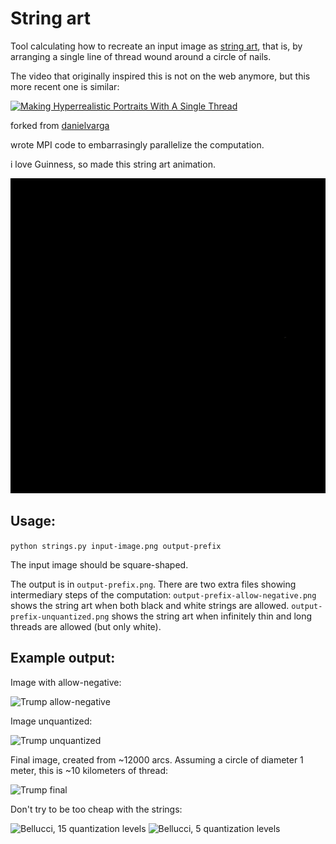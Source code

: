 # String art

Tool calculating how to recreate an input image as [string art](https://en.wikipedia.org/wiki/String_art),
that is, by arranging a single line of thread wound around a circle of nails.

The video that originally inspired this is not on the web anymore, but this more recent one is similar:

[![Making Hyperrealistic Portraits With A Single Thread](http://img.youtube.com/vi/XJRVqzoQUG0/0.jpg)](http://www.youtube.com/watch?v=XJRVqzoQUG0 "String art")

forked from [danielvarga](https://github.com/danielvarga/string-art)

wrote MPI code to embarrasingly parallelize the computation.

i love Guinness, so made this string art animation.

![](guinness_string.gif)

## Usage:

```python strings.py input-image.png output-prefix```

The input image should be square-shaped.

The output is in ```output-prefix.png```. There are two extra files showing intermediary steps of the computation:
```output-prefix-allow-negative.png``` shows the string art when both black and white strings are allowed.
```output-prefix-unquantized.png``` shows the string art when infinitely thin and long threads are allowed (but only white).

## Example output:

Image with allow-negative:

![Trump allow-negative](./pics/trump-h180-r250-q50-c0.3-allow-negative.png)

Image unquantized:

![Trump unquantized](./pics/trump-h180-r250-q50-c0.3-unquantized.png)

Final image, created from ~12000 arcs. Assuming a circle of diameter 1 meter, this is ~10 kilometers of thread:

![Trump final](./pics/trump-h180-r250-q50-c0.3.png)

Don't try to be too cheap with the strings:

![Bellucci, 15 quantization levels](./pics/bellucci-h180-r250-q30-c0.5.png)
![Bellucci, 5 quantization levels](./pics/bellucci-h180-r250-q10-c1.png)


